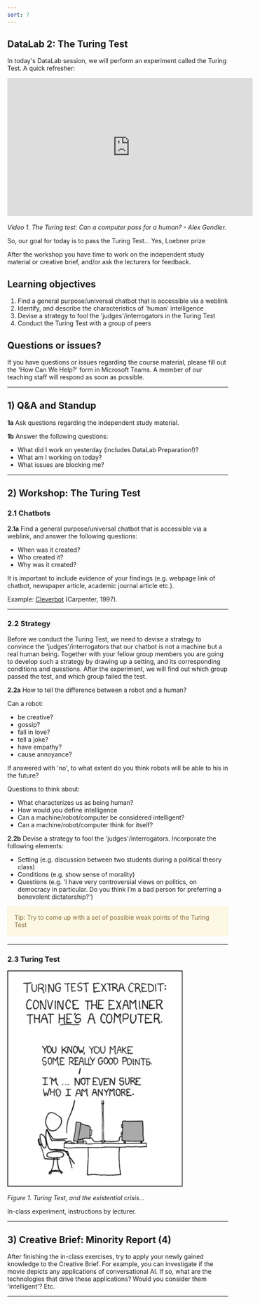 ```yaml
---
sort: 7
---
```


## DataLab 2: The Turing Test

In today's DataLab session, we will perform an experiment called the Turing Test. A quick refresher:

<iframe width="560" height="315" src="https://www.youtube-nocookie.com/embed/3wLqsRLvV-c" title="YouTube video player" frameborder="0" allow="accelerometer; autoplay; clipboard-write; encrypted-media; gyroscope; picture-in-picture" allowfullscreen></iframe>

*Video 1. The Turing test: Can a computer pass for a human? - Alex Gendler.*

So, our goal for today is to pass the Turing Test... Yes, Loebner prize

After the workshop you have time to work on the independent study material or creative brief, and/or ask the lecturers for feedback.

## Learning objectives

1. Find a general purpose/universal chatbot that is accessible via a weblink
2. Identify, and describe the characteristics of 'human' intelligence
3. Devise a strategy to fool the 'judges'/interrogators in the Turing Test
4. Conduct the Turing Test with a group of peers

## Questions or issues?

If you have questions or issues regarding the course material, please fill out the 'How Can We Help?' form in Microsoft Teams. A member of our teaching staff will respond as soon as possible.

***

## 1) Q&A and Standup

__1a__ Ask questions regarding the independent study material.

__1b__ Answer the following questions:

- What did I work on yesterday (includes DataLab Preparation!)?
- What am I working on today?
- What issues are blocking me?

***

## 2) Workshop: The Turing Test

### 2.1 Chatbots

__2.1a__ Find a general purpose/universal chatbot that is accessible via a weblink, and answer the following questions:

- When was it created?
- Who created it?
- Why was it created?

It is important to include evidence of your findings (e.g. webpage link of chatbot, newspaper article, academic journal article etc.).

Example: [Cleverbot](https://www.cleverbot.com/) (Carpenter, 1997).

***

### 2.2  Strategy

Before we conduct the Turing Test, we need to devise a strategy to convince the 'judges'/interrogators that our chatbot is not a machine but a real human being. Together with your fellow group members you are going to develop such a strategy by drawing up a setting, and its corresponding conditions and questions. After the experiment, we will find out which group passed the test, and which group failed the test.

__2.2a__ How to tell the difference between a robot and a human?

Can a robot:

- be creative?
- gossip?
- fall in love?
- tell a joke?
- have empathy?
- cause annoyance?

If answered with 'no', to what extent do you think robots will be able to his in the future?

Questions to think about:
- What characterizes us as being human?
- How would you define intelligence
- Can a machine/robot/computer be considered intelligent?
- Can a machine/robot/computer think for itself?

__2.2b__ Devise a strategy to fool the 'judges'/interrogators. Incorporate the following elements:

- Setting (e.g. discussion between two students during a political theory class)
- Conditions (e.g. show sense of morality)
- Questions (e.g. 'I have very controversial views on politics, on democracy in particular. Do you think I’m a bad person for preferring a benevolent dictatorship?')

<div style="padding: 15px; border: 1px solid transparent; border-color: transparent; margin-bottom: 20px; border-radius: 4px; color: #8a6d3b;; background-color: #fcf8e3; border-color: #faebcc;">
Tip: Try to come up with a set of possible weak points of the Turing Test
</div>

***

### 2.3 Turing Test

<img src="./images/turing_test_comic.png" alt="Turing Test" width="400"/>

*Figure 1. Turing Test, and the existential crisis...*

In-class experiment, instructions by lecturer.  

***

## 3) Creative Brief: Minority Report (4)

After finishing the in-class exercises, try to apply your newly gained knowledge to the Creative Brief. For example, you can investigate if the movie depicts any applications of conversational AI. If so, what are the technologies that drive these applications? Would you consider them 'intelligent'? Etc.

***
